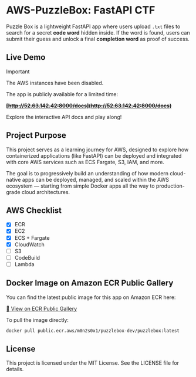 # AWS-PuzzleBox: FastAPI CTF

Puzzle Box is a lightweight FastAPI app where users upload `.txt` files to search for a secret **code word** hidden inside. If the word is found, users can submit their guess and unlock a final **completion word** as proof of success.

## Live Demo

> [!IMPORTANT]
> The AWS instances have been disabled.

The app is publicly available for a limited time:

~~**[http://52.63.142.42:8000/docs](http://52.63.142.42:8000/docs)**~~

Explore the interactive API docs and play along!

## Project Purpose
This project serves as a learning journey for AWS, designed to explore how containerized applications (like FastAPI) can be deployed and integrated with core AWS services such as ECS Fargate, S3, IAM, and more.

The goal is to progressively build an understanding of how modern cloud-native apps can be deployed, managed, and scaled within the AWS ecosystem — starting from simple Docker apps all the way to production-grade cloud architectures.

## AWS Checklist

- [x]	ECR
- [x]	EC2
- [x]	ECS + Fargate
- [x] CloudWatch
- [ ]	S3
- [ ]	CodeBuild
- [ ]	Lambda

## Docker Image on Amazon ECR Public Gallery

You can find the latest public image for this app on Amazon ECR here:

[📁 View on ECR Public Gallery](https://gallery.ecr.aws/m0n2s0x1/puzzlebox-dev/puzzlebox)

To pull the image directly:
```bash
docker pull public.ecr.aws/m0n2s0x1/puzzlebox-dev/puzzlebox:latest
```

## License

This project is licensed under the MIT License. See the LICENSE file for details.
